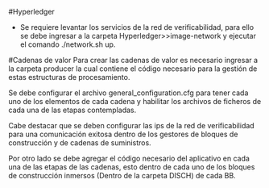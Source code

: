 #Hyperledger

* Se requiere levantar los servicios de la red de verificabilidad, para ello se debe ingresar a la carpeta Hyperledger>>image-network y ejecutar el comando ./network.sh up.


#Cadenas de valor
Para crear las cadenas de valor es necesario ingresar a la carpeta producer la cual contiene el código necesario para la gestión de estas estructuras de procesamiento.

Se debe configurar el archivo general_configuration.cfg para tener cada uno de los elementos de cada cadena y habilitar los archivos de ficheros de cada una de las etapas contempladas.


Cabe destacar que se deben configurar las ips de la red de verificabilidad para una comunicación exitosa dentro de los gestores de bloques de construcción y de cadenas de suministros.

Por otro lado se debe agregar el código necesario del aplicativo en cada una de las etapas de las cadenas, esto dentro de cada uno de los bloques de construcción inmersos (Dentro de la carpeta DISCH) de cada BB.
